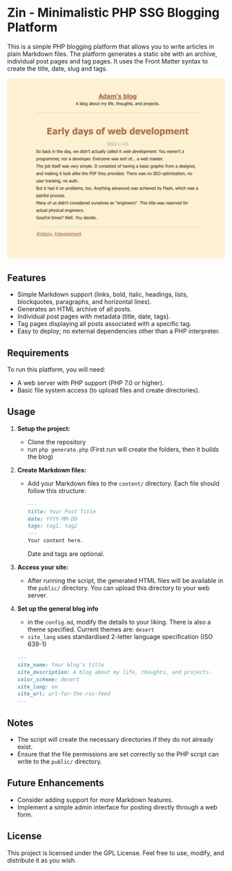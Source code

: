 # Zin - Minimalistic PHP SSG Blogging Platform

This is a simple PHP blogging platform that allows you to write articles in plain Markdown files. The platform generates a static site with an archive, individual post pages and tag pages.
It uses the Front Matter syntax to create the title, date, slug and tags.

![Demo of Zin](demo.png)

## Features

- Simple Markdown support (links, bold, italic, headings, lists, blockquotes, paragraphs, and horizontal lines).
- Generates an HTML archive of all posts.
- Individual post pages with metadata (title, date, tags).
- Tag pages displaying all posts associated with a specific tag.
- Easy to deploy; no external dependencies other than a PHP interpreter.

## Requirements

To run this platform, you will need:

- A web server with PHP support (PHP 7.0 or higher).
- Basic file system access (to upload files and create directories).


## Usage

1. **Setup the project:**
   - Clone the repository
   - run `php generate.php` (First run will create the folders, then it builds the blog)

2. **Create Markdown files:**
   - Add your Markdown files to the `content/` directory. Each file should follow this structure:
     ```markdown
     ---
     title: Your Post Title
     date: YYYY-MM-DD
     tags: tag1, tag2
     ---
     Your content here.
     ```

     Date and tags are optional.

4. **Access your site:**
   - After running the script, the generated HTML files will be available in the `public/` directory. You can upload this directory to your web server.

5. **Set up the general blog info**
   - in the `config.md`, modify the details to your liking. There is also a theme specified. Current themes are: `desert`
   - `site_lang` uses standardised 2-letter language specification (ISO 639-1)  
   ```markdown
   ---
   site_name: Your blog's title
   site_description: A blog about my life, thoughts, and projects.
   color_scheme: desert
   site_lang: en
   site_url: url-for-the-rss-feed
   ---
     ```


## Notes

- The script will create the necessary directories if they do not already exist.
- Ensure that the file permissions are set correctly so the PHP script can write to the `public/` directory.

## Future Enhancements

- Consider adding support for more Markdown features.
- Implement a simple admin interface for posting directly through a web form.

## License

This project is licensed under the GPL License. Feel free to use, modify, and distribute it as you wish.
